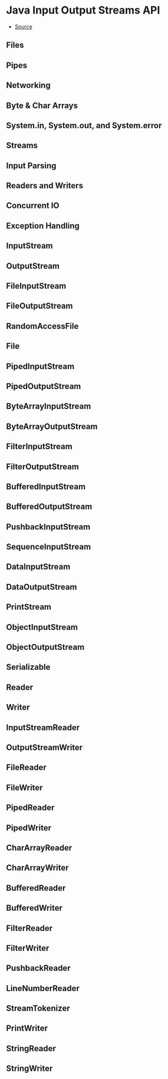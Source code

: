 # Java Input Output Streams API

+ [Source](http://tutorials.jenkov.com/java-io/index.html)

## Files
## Pipes
## Networking
## Byte & Char Arrays
## System.in, System.out, and System.error
## Streams
## Input Parsing
## Readers and Writers
## Concurrent IO
## Exception Handling
## InputStream
## OutputStream
## FileInputStream
## FileOutputStream
## RandomAccessFile
## File
## PipedInputStream
## PipedOutputStream
## ByteArrayInputStream
## ByteArrayOutputStream
## FilterInputStream
## FilterOutputStream
## BufferedInputStream
## BufferedOutputStream
## PushbackInputStream
## SequenceInputStream
## DataInputStream
## DataOutputStream
## PrintStream
## ObjectInputStream
## ObjectOutputStream
## Serializable
## Reader
## Writer
## InputStreamReader
## OutputStreamWriter
## FileReader
## FileWriter
## PipedReader
## PipedWriter
## CharArrayReader
## CharArrayWriter
## BufferedReader
## BufferedWriter
## FilterReader
## FilterWriter
## PushbackReader
## LineNumberReader
## StreamTokenizer
## PrintWriter
## StringReader
## StringWriter
